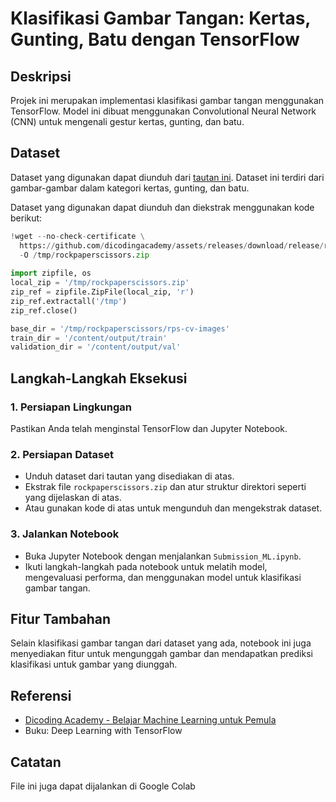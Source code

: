 # Klasifikasi Gambar Tangan: Kertas, Gunting, Batu dengan TensorFlow


## Deskripsi
Projek ini merupakan implementasi klasifikasi gambar tangan menggunakan TensorFlow. Model ini dibuat menggunakan Convolutional Neural Network (CNN) untuk mengenali gestur kertas, gunting, dan batu.

## Dataset
Dataset yang digunakan dapat diunduh dari [tautan ini](https://github.com/dicodingacademy/assets/releases/download/release/rockpaperscissors.zip). Dataset ini terdiri dari gambar-gambar dalam kategori kertas, gunting, dan batu.

Dataset yang digunakan dapat diunduh dan diekstrak menggunakan kode berikut:

``` python
!wget --no-check-certificate \
  https://github.com/dicodingacademy/assets/releases/download/release/rockpaperscissors.zip \
  -O /tmp/rockpaperscissors.zip
  
import zipfile, os
local_zip = '/tmp/rockpaperscissors.zip'
zip_ref = zipfile.ZipFile(local_zip, 'r')
zip_ref.extractall('/tmp')
zip_ref.close()

base_dir = '/tmp/rockpaperscissors/rps-cv-images'
train_dir = '/content/output/train'
validation_dir = '/content/output/val' 

``` 
## Langkah-Langkah Eksekusi

### 1. Persiapan Lingkungan
Pastikan Anda telah menginstal TensorFlow dan Jupyter Notebook.

### 2. Persiapan Dataset
- Unduh dataset dari tautan yang disediakan di atas.
- Ekstrak file `rockpaperscissors.zip` dan atur struktur direktori seperti yang dijelaskan di atas.
- Atau gunakan kode di atas untuk mengunduh dan mengekstrak dataset.

### 3. Jalankan Notebook
- Buka Jupyter Notebook dengan menjalankan `Submission_ML.ipynb`.
- Ikuti langkah-langkah pada notebook untuk melatih model, mengevaluasi performa, dan menggunakan model untuk klasifikasi gambar tangan.

## Fitur Tambahan

Selain klasifikasi gambar tangan dari dataset yang ada, notebook ini juga menyediakan fitur untuk mengunggah gambar dan mendapatkan prediksi klasifikasi untuk gambar yang diunggah.

## Referensi

- [Dicoding Academy - Belajar Machine Learning untuk Pemula](https://www.dicoding.com/academies/184)
- Buku: Deep Learning with TensorFlow

## Catatan
File ini juga dapat dijalankan di Google Colab

